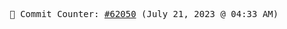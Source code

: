 <p align="center">
    <samp>
        📮 Commit Counter: <a href="https://github.com/Javascript-void0/Javascript-void0/commits/main">#62050</a> (July 21, 2023 @ 04:33 AM)
    </samp>
</p>